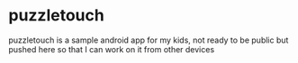 puzzletouch
===========

puzzletouch is a sample android app for my kids, not ready to be public but pushed here so that I can work on it from other devices
